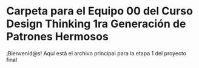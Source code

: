 # Carpeta para el Equipo 00 del Curso Design Thinking 1ra Generación de Patrones Hermosos

¡Bienvenid@s!
Aquí está el archivo principal para la etapa 1 del proyecto final
